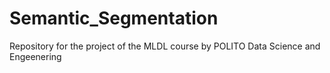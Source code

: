 # Semantic_Segmentation
Repository for the project of the MLDL course by POLITO Data Science and Engeenering 
